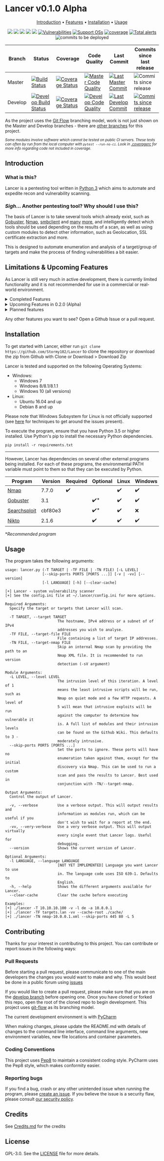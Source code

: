 # Lancer v0.1.0 Alpha

<p align="center">
  <a href="#introduction">Introduction</a> •
  <a href="#limitations--upcoming-features">Features</a> •
  <a href="#installation">Installation</a> •
  <a href="#usage">Usage</a>
</p>

<p align="center">
    <a href="LICENCE" alt="Licence">
        <img src="https://img.shields.io/github/license/Stormy102/Lancer?style=flat-square" /></a>
    <a href="#backers" alt="Releases">
        <img src="https://img.shields.io/github/v/release/Stormy102/Lancer?include_prereleases&style=flat-square&color=blue" /></a>
    <a href="https://github.com/Stormy102/Lancer/issues" alt="Issues">
        <img src="https://img.shields.io/github/issues/Stormy102/Lancer?style=flat-square" /></a>
    <a href="https://github.com/Stormy102/Lancer/releases" alt="Downloads">
        <img src="https://img.shields.io/github/downloads/Stormy102/Lancer/total?style=flat-square" /></a>
    <a href="https://github.com/Stormy102/Lancer/pulse" alt="Maintenance">
        <img src="https://img.shields.io/maintenance/yes/2019?style=flat-square" /></a>
    <a href="https://snyk.io/test/github/Stormy102/Lancer?targetFile=requirements.txt" alt="Vulnerabilities">
        <img src="https://img.shields.io/snyk/vulnerabilities/github/Stormy102/Lancer/requirements.txt?style=flat-square" alt="Vulnerabilities"></a>
    <a href="#installation" alt="Supported OSs">
        <img src="https://img.shields.io/badge/Supported%20OSs-Windows%207+%20%7C%20Ubuntu/Debian-purple.svg?style=flat-square"
            alt="Support OSs"></a>
    <a href="#installation">
        <!--- See for dropping Python 3.5 support https://devguide.python.org/#status-of-python-branches -->
        <img src="https://img.shields.io/badge/python-3.5+-yellow.svg?style=flat-square"
            alt="coverage"></a>
    <a href="https://www.python.org/dev/peps/pep-0008/" alt="Pep8 style">
        <img src="https://img.shields.io/badge/code%20style-pep8-darkred?style=flat-square"
            alt="Total alerts"/></a>
    <a>
        <img src="https://img.shields.io/github/languages/code-size/Stormy102/Lancer?style=flat-square"
            alt="commits to be deployed"></a>
</p>

|Branch | Status                                                                                                                                                 | Coverage                                                                                                                                                            | Code Quality                                                                                                                                                   | Last Commit                                                                                                                                                       |Commits since last release                                                                                                                                                                                             |
|-------|--------------------------------------------------------------------------------------------------------------------------------------------------------|---------------------------------------------------------------------------------------------------------------------------------------------------------------------|----------------------------------------------------------------------------------------------------------------------------------------------------------------|-------------------------------------------------------------------------------------------------------------------------------------------------------------------|-----------------------------------------------------------------------------------------------------------------------------------------------------------------------------------------------------------------------|
|Master |[![Build Status](https://img.shields.io/travis/com/Stormy102/Lancer?style=flat-square)](https://travis-ci.com/Stormy102/Lancer/branches)                |[![Coverage Status](https://img.shields.io/coveralls/github/Stormy102/Lancer?style=flat-square)](https://coveralls.io/github/Stormy102/Lancer)                       |[![Master Code Quality](https://codebeat.co/badges/08113589-61c1-418c-8f2e-bffcc5562425)](https://codebeat.co/projects/github-com-stormy102-lancer-master)      |[![Last Master Commit](https://img.shields.io/github/last-commit/Stormy102/Lancer?style=flat-square)](https://github.com/Stormy102/Lancer/commits/master)          |![Commits since release](https://img.shields.io/github/commits-since/Stormy102/Lancer/master?label=Commits%20since%20last%20release&style=flat-square)                                                                 |
|Develop|[![Develop Build Status](https://img.shields.io/travis/com/Stormy102/Lancer/develop?style=flat-square)](https://travis-ci.com/Stormy102/Lancer/branches)|[![Coverage Status](https://img.shields.io/coveralls/github/Stormy102/Lancer/develop?style=flat-square)](https://coveralls.io/github/Stormy102/Lancer?branch=develop)|[![Develop Code Quality](https://codebeat.co/badges/10ed4785-93e2-47ad-8504-827f22c74aa1.svg)](https://codebeat.co/projects/github-com-stormy102-lancer-develop)|[![Last Develop Commit](https://img.shields.io/github/last-commit/Stormy102/Lancer/develop?style=flat-square)](https://github.com/Stormy102/Lancer/commits/develop)|[![Commits since release](https://img.shields.io/github/commits-since/Stormy102/Lancer/develop?label=Commits%20since%20last%20release&style=flat-square)](https://github.com/Stormy102/Lancer/compare/master...develop)|

As the project uses the [Git Flow](https://nvie.com/posts/a-successful-git-branching-model/) branching model, work is not just shown on the Master and Develop branches - there are [other branches](https://github.com/Stormy102/Lancer/branches) for this project.  

<sub><i>Some modules involve software which cannot be tested on public CI servers. These tests can often by run from the local computer with `pytest --run-no-ci`. Look in [.coveragerc](.coveragerc) for more info regarding code not included in coverage.</i></sub>

## Introduction

### What is this?

Lancer is a pentesting tool written in [Python 3](https://www.python.org/) which aims to automate and expedite recon and vulnerability scanning.

### *Sigh*... Another pentesting tool? Why should I use this?

The basis of Lancer is to take several tools which already exist, such as [Gobuster](https://github.com/OJ/gobuster/), [Nmap](https://github.com/nmap/nmap), [smbclient](https://www.samba.org/samba/docs/current/man-html/smbclient.1.html) and [many](https://github.com/portcullislabs/enum4linux) [more](https://github.com/sullo/nikto), and intelligently detect which tools should be used depending on the results of a scan, as well as using custom modules to detect other information, such as Geolocation, SSL certificate extraction and more.

This is designed to automate enumeration and analysis of a target/group of targets and make the process of finding vulnerabilities a bit easier.

## Limitations & Upcoming Features

As Lancer is still very much in active development, there is currently limited functionality and it is not recommended for use in a commercial or real-world environment.

<details>
    <summary>Completed Features</summary>

* [X] HTTPS support - certificate extraction, normal HTTP services scanning and enumeration _Added in 0.1.0_
* [X] Multiple targets from file support _Added in 0.1.0_
* [X] Convert domain name to IP _Added in 0.1.0_
* [X] IPv4/IPv6 subnet support - `./lancer -T 192.168.0.0/24` _Added in 0.1.0_
* [X] HTTP Service Headers _Added in 0.1.0_
* [X] Get Host Name Module _Added in 0.1.0_
* [X] HTTP method options module _Added in 0.1.0_
* [X] Page Links Module _Added in 0.1.0_
* [X] Output results via JSON to `~/.lancer/cache/[SCAN TIME]/loot.json` _Added in 0.1.0_
* [X] Disable modules from `config.ini` _Added in 0.1.0_
* [X] Output results via terminal console _Added in 0.1.0_
* [X] Write verbose info to log file - outputs info with `-v` and debug with `-vv` _Added for 0.1.0_
* [X] Clear cache command line option - `--clear-cache` _Added in 0.1.0_
* [X] Improved modularity by shifting to an OOP module approach _Added in 0.1.0_
* [X] Specify ports to skip scanning _Added in 0.1.0_
* [X] Event-driven system instead of single port scan loop _Added in 0.1.0_
* [X] Configuration file (.ini) for persistent configuration _Added in 0.0.2_
* [X] FTP scanning/downloading files < 50mb _Added in 0.0.2_
* [X] Nikto support _Added in 0.0.2_
* [X] Nmap scanning _Added in 0.0.1_
* [X] Gobuster enumeration _Added in 0.0.1_
* [X] Searchsploit Nmap results _Added in 0.0.1_

</details>

<details>
    <summary>Upcoming Features in 0.2.0 (Alpha)</summary> 

* [ ] Multi-threading - run all components at the same time, with progress indicator `[!] 3/7 scans complete... /` _Planned for 0.2.0_
* [ ] Split into blind and targeted modules - blind modules require only a hostname/IP and port, while targeted modules can execute after the blind modules using information potentially harvested from blind modules _Planned for 0.2.0_
* [X] Configure intrusiveness level with `-L`/`--level` _Planned for 0.2.0_
* [ ] Change cache root with `--cache-root` _Planned for 0.2.0_
* [ ] IPv6 support _Planned for 0.2.0_
* [ ] Page Links Module use recursion to iterate every available internal link _Planned for 0.2.0_
* [ ] Generate HTML report _Planned for 0.2.0_
* [ ] Auto-updater from Github _Planned for 0.2.0_
* [X] Specify custom cache notification/warning size _Planned for 0.2.0_
* [ ] HTTP Options brute forcing _Planned for 0.2.0_
* [X] Specify custom download size for FTP Anonymous Download _Planned for 0.2.0_
* [ ] Modules use hostname and/or IP address correctly _Planned for 0.2.0_
* [ ] Quiet Nmap scan using -sS _Planned for 0.2.0_
* [ ] Option for Nmap UDP _Planned for 0.2.0_
* [ ] Option for full Nmap port scan _Planned for 0.2.0_
* [X] SSH banner module _Planned for 0.2.0_
* [X] SSH fingerprint module _Planned for 0.2.0_
* [X] Telnet banner support _Planned for 0.2.0_
* [X] MS08-067 vulnerability scan _Planned for 0.2.0_
* [X] MS17-010 vulnerability scan _Planned for 0.2.0_
* [ ] BlueKeep vulnerability scan _Planned for 0.2.0_
* [ ] [SSL version detection/vulnerabilities](https://pypi.org/project/sslscan/) _Planned for 0.2.0_
* [X] SMB Null Session module _Planned for 0.2.0_
* [X] SMB Shares module _Planned for 0.2.0_
* [ ] SMB Get OS Version _Planned for 0.2.0_
* [ ] CPE detection module (making up for removal of old CPE logic) _Coming in 0.2.0_
* [ ] RPCClient Null Session module _Planned for 0.2.0_
* [ ] RPCClient User Enumeration _Planned for 0.2.0_

</details>

<details>
    <summary>Planned features</summary>

* [ ] Greater extension support/documentation - add your own custom report generators and modules _Planned for 0.3.0_
* [ ] Localisation support _Planned for 0.3.0_
* [ ] Write output to file via `-o` parameter _Planned for 0.3.0_
* [ ] Anonymous LDAP _Planned for 0.3.0_
* [ ] Dig zone transfer _Planned for 0.3.0_
* [ ] WhoIs Module (Maybe use https://api.hackertarget.com/whois/?q={HOST}) _Planned for 0.3.0_
* [ ] Web service screenshots (See [selenium](https://pypi.org/project/selenium/)) _Planned for 0.3.0_
* [ ] Nmap script level _Planned for 0.3.0_
* [ ] Limited target attacks. Scans and enumerates specific services only _Planned for 0.3.0_
* [ ] enum4linux support _Planned for 0.3.0_
* [ ] Email report _Planned for 0.4.0_
* [ ] WPScan support _Planned for 0.4.0_
* [ ] Open X11 module _Planned for 0.4.0_
* [ ] Metasploit RPC support _Planned for 0.5.0_
* [ ] Further services detection _Coming soon_
    * SQL
    * Telnet
    * SMTP
    * DNS
    * POP3
    * RCPBind
    * MSRPC
    * IMAP
    * VNC
	* RDP
	* Active Directory
* [ ] Further software which may be implemented upon evaluation:
    * Amap
    * arp-scan
    * dnsenum/dnsmap/dnsrecon
    * dotdotpawn
    * eyewitness
    * ident (port 113)
    * iSMTP/smtp-user-enum
    * lbd
    * Miranda
    * p0f
    * parsero
    * WOL-E
    * doona
    * SidGuesser
    * sqlmap
    * sqlninja/sqlsus
    * WhatWeb

</details>

Any other features you want to see? Open a Github Issue or a pull request.

## Installation

To get started with Lancer, either run `git clone https://github.com/Stormy102/Lancer` to clone the repository or download the zip from Github with Clone or Download > Download Zip

Lancer is tested and supported on the following Operating Systems:
  * Windows:
    * Windows 7
    * Windows 8/8.1/8.1.1
    * Windows 10 (all versions)
  * Linux:
    * Ubuntu 16.04 and up
    * Debian 8 and up

Please note that Windows Subsystem for Linux is not officially supported (see [here](https://exploits.run/nmap-wsl/) for techniques to get around the issues present).

To execute the program, ensure that you have Python 3.5 or higher installed. Use Python's pip to install the necessary Python dependencies.
```shell script
pip install -r requirements.txt
```
---
However, Lancer has dependencies on several other external programs being installed. For each of these programs, the environmental PATH variable must point to them so that they can be executed by Python.

| Program                                                                                |Version|Required          | Optional          | Linux            | Windows          |
|----------------------------------------------------------------------------------------|-------|------------------|-------------------|------------------|------------------|
|[Nmap](https://github.com/nmap/nmap)                                                    |7.7.0  |:heavy_check_mark:|                   |:heavy_check_mark:|:heavy_check_mark:|
|[Gobuster](https://github.com/OJ/gobuster/releases)                                     |3.1    |                  |:heavy_check_mark:*|:heavy_check_mark:|:heavy_check_mark:|
|[Searchsploit](https://github.com/offensive-security/exploitdb/blob/master/searchsploit)|cbf80e3|                  |:heavy_check_mark:*|:heavy_check_mark:|:x:               |
|[Nikto](https://github.com/sullo/nikto)                                                 |2.1.6  |                  |:heavy_check_mark: |:heavy_check_mark:|:heavy_check_mark:|

*_Recommended program_

## Usage

The program takes the following arguments:

```text
usage: lancer.py (-T TARGET | -TF FILE | -TN FILE) [-L LEVEL]
                 [--skip-ports PORTS [PORTS ...]] [-v | -vv] [--version]
                 [-l LANGUAGE] [-h] [--clear-cache]

[+] Lancer - system vulnerability scanner
[+] See the config.ini file at ~/.lancer/config.ini for more options.

Required Arguments:
  Specify the target or targets that Lancer will scan.

  -T TARGET, --target TARGET
                        The hostname, IPv4 address or a subnet of of IPv4
                        addresses you wish to analyse.
  -TF FILE, --target-file FILE
                        File containing a list of target IP addresses.
  -TN FILE, --target-nmap FILE
                        Skip an internal Nmap scan by providing the path to an
                        Nmap XML file. It is recommended to run version
                        detection (-sV argument)

Module Arguments:
  -L LEVEL, --level LEVEL
                        The intrusion level of this iteration. A level of 1
                        means the least intrusive scripts will be run, such as
                        Nmap on quiet mode and a few HTTP requests. A level of
                        5 will mean that intrusive exploits will be run
                        against the computer to determine how vulnerable it
                        is. A full list of modules and their intrusion levels
                        can be found on the Github Wiki. This defaults to 3 -
                        moderately intrusive.
  --skip-ports PORTS [PORTS ...]
                        Set the ports to ignore. These ports will have no
                        enumeration taken against them, except for the initial
                        discovery via Nmap. This can be used to run a custom
                        scan and pass the results to Lancer. Best used in
                        conjunction with -TN/--target-nmap.

Output Arguments:
  Control the output of Lancer.

  -v, --verbose         Use a verbose output. This will output results and
                        information as modules run, which can be useful if you
                        don't wish to wait for a report at the end.
  -vv, --very-verbose   Use a very verbose output. This will output virtually
                        every single event that Lancer logs. Useful for
                        debugging.
  --version             Shows the current version of Lancer.

Optional Arguments:
  -l LANGUAGE, --language LANGUAGE
                        [NOT YET IMPLEMENTED] Language you want Lancer to use
                        in. The language code uses ISO 639-1. Defaults to
                        English.
  -h, --help            Shows the different arguments available for Lancer.
  --clear-cache         Clear the cache before executing

Examples:
[+] ./lancer -T 10.10.10.100 -v -l de -a 10.8.0.1
[+] ./lancer -TF targets.lan -vv --cache-root ./cache/
[+] ./lancer -TN nmap-10.0.0.1.xml --skip-ports 445 80 -L 5
```

## Contributing

Thanks for your interest in contributing to this project. You can contribute or report issues in the following ways:

### Pull Requests
Before starting a pull request, please communicate to one of the main developers the changes you would want to make and why. This would best be done in a public forum using [issues](https://github.com/Stormy102/Lancer/issues)

If you would like to create a pull request, please make sure that you are on the [develop branch](https://github.com/Stormy102/Lancer/tree/develop) before opening one. Once you have cloned or forked this repo, open the root of the cloned repo to begin development. This project uses [git-flow](https://github.com/nvie/gitflow) as its branching model.

The current development environment is with [PyCharm](https://www.jetbrains.com/pycharm/)

When making changes, please update the README.md with details of changes to the command line interface, command line arguments, new environment variables, new file locations and container parameters.

### Coding Conventions
This project uses [Pep8](https://www.python.org/dev/peps/pep-0008/) to maintain a consistent coding style. PyCharm uses the Pep8 style, which makes conformity easier.  

### Reporting bugs
If you find a bug, crash or any other unintended issue when running the program, please [create an issue](https://github.com/Stormy102/Lancer/issues/new). If you believe the issue is a security flaw, please consult [our security policy](.github/SECURITY.md).

<!-- Contributors how https://github.com/badges/shields/blob/master/README.md has done it? -->

## Credits

See [Credits.md](.github/CREDITS.MD) for the credits

## License

GPL-3.0. See the [LICENSE](LICENCE) file for more details.